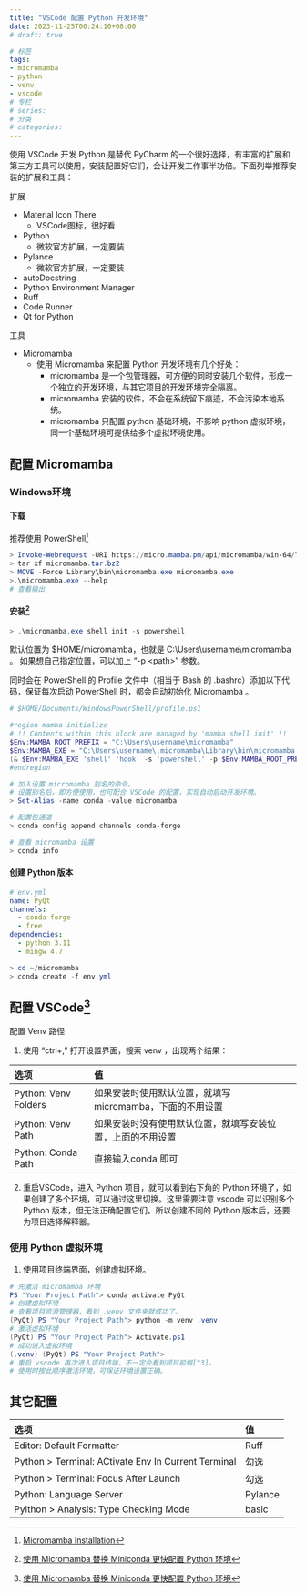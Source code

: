 ```yaml
---
title: "VSCode 配置 Python 开发环境"
date: 2023-11-25T00:24:10+08:00
# draft: true

# 标签
tags:
- micromamba
- python
- venv
- vscode
# 专栏
# series:
# 分类
# categories:
---
```


使用 VSCode 开发 Python 是替代 PyCharm 的一个很好选择，有丰富的扩展和第三方工具可以使用，安装配置好它们，会让开发工作事半功倍。下面列举推荐安装的扩展和工具：

扩展
- Material Icon There
  - VSCode图标，很好看
- Python
  - 微软官方扩展，一定要装
- Pylance
  - 微软官方扩展，一定要装
- autoDocstring
- Python Environment Manager
- Ruff
- Code Runner
- Qt for Python

工具
- Micromamba
  - 使用 Micromamba 来配置 Python 开发环境有几个好处：
    - micromamba 是一个包管理器，可方便的同时安装几个软件，形成一个独立的开发环境，与其它项目的开发环境完全隔离。
    - micromamba 安装的软件，不会在系统留下痕迹，不会污染本地系统。
    - micromamba 只配置 python 基础环境，不影响 python 虚拟环境，同一个基础环境可提供给多个虚拟环境使用。

## 配置 Micromamba 
### Windows环境
#### 下载
推荐使用 PowerShell[^1]
```powershell
> Invoke-Webrequest -URI https://micro.mamba.pm/api/micromamba/win-64/latest -OutFile micromamba.tar.bz2
> tar xf micromamba.tar.bz2
> MOVE -Force Library\bin\micromamba.exe micromamba.exe
>.\micromamba.exe --help
# 查看输出
```

#### 安装[^2]
```powershell
> .\micromamba.exe shell init -s powershell
```
默认位置为 $HOME/micromamba，也就是 C:\Users\username\micromamba 。
如果想自己指定位置，可以加上 “-p \<path\>” 参数。

同时会在 PowerShell 的 Profile 文件中（相当于 Bash 的 .bashrc）添加以下代码，保证每次启动 PowerShell 时，都会自动初始化 Micromamba 。
```powershell
# $HOME/Documents/WindowsPowerShell/profile.ps1

#region mamba initialize
# !! Contents within this block are managed by 'mamba shell init' !!
$Env:MAMBA_ROOT_PREFIX = "C:\Users\username\micromamba"
$Env:MAMBA_EXE = "C:\Users\username\.micromamba\Library\bin\micromamba.exe"
(& $Env:MAMBA_EXE 'shell' 'hook' -s 'powershell' -p $Env:MAMBA_ROOT_PREFIX) | Out-String | Invoke-Expression
#endregion

# 加入设置 micromamba 别名的命令。
# 设置别名后，即方便使用，也可配合 VSCode 的配置，实现自动启动开发环境。
> Set-Alias -name conda -value micromamba
```
```powershell
# 配置包通道
> conda config append channels conda-forge

# 查看 micromamba 设置
> conda info
```

#### 创建 Python 版本
```yml
# env.yml
name: PyQt
channels:
  - conda-forge
  - free
dependencies:
  - python 3.11
  - mingw 4.7
```
```powershell
> cd ~/micromamba
> conda create -f env.yml
```

## 配置 VSCode[^2]
配置 Venv 路径
1. 使用 “ctrl+,” 打开设置界面，搜索 venv ，出现两个结果：

| 选项 | 值   |
| :---  | :--- |
| Python: Venv Folders | 如果安装时使用默认位置，就填写 micromamba，下面的不用设置 |
| Python: Venv Path    | 如果安装时没有使用默认位置，就填写安装位置，上面的不用设置 |
| Python: Conda Path   | 直接输入conda 即可                                     |

2. 重启VSCode，进入 Python 项目，就可以看到右下角的 Python 环境了，如果创建了多个环境，可以通过这里切换。这里需要注意 vscode 可以识别多个 Python 版本，但无法正确配置它们。所以创建不同的 Python 版本后，还要为项目选择解释器。

### 使用 Python 虚拟环境
1. 使用项目终端界面，创建虚拟环境。
```powershell
# 先激活 micromamba 环境
PS "Your Project Path"> conda activate PyQt
# 创建虚拟环境
# 查看项目资源管理器，看到 .venv 文件夹就成功了。
(PyQt) PS "Your Project Path"> python -m venv .venv
# 激活虚拟环境
(PyQt) PS "Your Project Path"> Activate.ps1
# 成功进入虚拟环境
(.venv) (PyQt) PS "Your Project Path">
# 重启 vscode 再次进入项目终端，不一定会看到项目前缀[^3]。
# 使用时按此顺序激活环境，可保证环境设置正确。
```

## 其它配置
| 选项 | 值  |
| :---  | :--- |
| Editor: Default Formatter                           | Ruff |
| Python > Terminal: ACtivate Env In Current Terminal | 勾选    |
| Python > Terminal: Focus After Launch               | 勾选    |
| Python: Language Server                             | Pylance |
| Pylthon > Analysis: Type Checking Mode              | basic |

[^1]:[Micromamba Installation](https://mamba.readthedocs.io/en/latest/installation/micromamba-installation.html#operating-system-package-managers)
[^2]:[使用 Micromamba 替换 Miniconda 更快配置 Python 环境](https://zhuanlan.zhihu.com/p/622346839?utm_id=0)
[^3]:[Activate Environments in Terminal Using Environment Variables](https://github.com/microsoft/vscode-python/wiki/Activate-Environments-in-Terminal-Using-Environment-Variables)